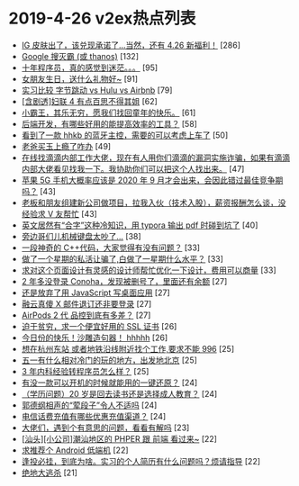# 2019-4-26 v2ex热点列表

+ [IG 皮肤出了，该兑现承诺了...当然，还有 4.26 新福利！](https://www.v2ex.com/t/558857#reply286) [286]
+ [Google 搜灭霸 (或 thanos)](https://www.v2ex.com/t/558877#reply132) [132]
+ [十年程序员，真的感觉到迷茫。。。](https://www.v2ex.com/t/558896#reply95) [95]
+ [女朋友生日，送什么礼物好~](https://www.v2ex.com/t/558838#reply91) [91]
+ [实习比较 字节跳动 vs Hulu vs Airbnb](https://www.v2ex.com/t/558892#reply79) [79]
+ [[含剧透]妇联 4 有点百思不得其姐](https://www.v2ex.com/t/558923#reply62) [62]
+ [小霸王，其乐无穷，愿我们找回童年的快乐。](https://www.v2ex.com/t/558899#reply61) [61]
+ [后端开发，有哪些好用的能提高效率的工具？](https://www.v2ex.com/t/558837#reply58) [58]
+ [看到了一款 hhkb 的蓝牙主控，需要的可以考虑上车了](https://www.v2ex.com/t/558893#reply50) [50]
+ [老爸买玉上瘾了咋办](https://www.v2ex.com/t/558919#reply49) [49]
+ [在线找滴滴内部工作大佬，现在有人用你们滴滴的漏洞实施诈骗，如果有滴滴内部大佬看见找我一下。我协助你们可以把这个人找出来。](https://www.v2ex.com/t/559066#reply47) [47]
+ [苹果 5G 手机大概率应该是 2020 年 9 月才会出来，会因此错过最佳竞争期吗？](https://www.v2ex.com/t/558974#reply43) [43]
+ [老板和朋友组建新公司做项目，拉我入伙（技术入股），薪资报酬怎么谈，没经验求 V 友帮忙](https://www.v2ex.com/t/558846#reply43) [43]
+ [英文居然有“合字”这种冷知识，用 typora 输出 pdf 时碰到坑了](https://www.v2ex.com/t/559009#reply40) [40]
+ [旁边哥们儿机械键盘太吵了...](https://www.v2ex.com/t/558888#reply38) [38]
+ [一段神奇的 C++代码，大家觉得有没有问题？](https://www.v2ex.com/t/558982#reply33) [33]
+ [做了一个星期的私活让骗了,白做了一星期什么水平？](https://www.v2ex.com/t/559019#reply33) [33]
+ [求对这个页面设计有灵感的设计师帮忙优化一下设计，费用可以商量](https://www.v2ex.com/t/558836#reply33) [33]
+ [2 年多没登录 Conoha，发现被删号了，里面还有余额](https://www.v2ex.com/t/558872#reply27) [27]
+ [还是放弃了用 JavaScript 写桌面应用](https://www.v2ex.com/t/558876#reply27) [27]
+ [融云真傻 X 邮件退订还非要登录](https://www.v2ex.com/t/558884#reply27) [27]
+ [AirPods 2 代 品控到底有多差？](https://www.v2ex.com/t/558832#reply27) [27]
+ [迫于贫穷，求一个便宜好用的 SSL 证书](https://www.v2ex.com/t/558862#reply26) [26]
+ [今日份的快乐！沙雕造句器！ hhhhh](https://www.v2ex.com/t/558835#reply26) [26]
+ [想在杭州东站 或者地铁沿线附近找个工作,要求不能 996](https://www.v2ex.com/t/558931#reply25) [25]
+ [五一有什么相对冷门的玩的地方，出发地北京](https://www.v2ex.com/t/558944#reply25) [25]
+ [3 年内科经验转程序员怎么样？](https://www.v2ex.com/t/559024#reply25) [25]
+ [有没一款可以开机的时候就能用的一键还原？](https://www.v2ex.com/t/558902#reply24) [24]
+ [（学历问题）20 岁是回去读书还是选择成人教育？](https://www.v2ex.com/t/558947#reply24) [24]
+ [郭德纲相声的“荤段子”令人不适吗](https://www.v2ex.com/t/559061#reply24) [24]
+ [电信话费充值有哪些优惠充值渠道？](https://www.v2ex.com/t/558829#reply24) [24]
+ [大佬们，遇到个有意思的问题，看看有解吗](https://www.v2ex.com/t/558995#reply23) [23]
+ [[汕头][小公司]潮汕地区的 PHPER 跟 前端 看过来~](https://www.v2ex.com/t/558943#reply22) [22]
+ [求推荐个 Android 低端机](https://www.v2ex.com/t/559006#reply22) [22]
+ [逢投必挂，到底为啥。实习的个人简历有什么问题吗？烦请指导](https://www.v2ex.com/t/559041#reply22) [22]
+ [绝地大逃杀](https://www.v2ex.com/t/558867#reply21) [21]

